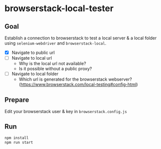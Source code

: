 # browserstack-local-tester

## Goal
Establish a connection to browserstack to test a local server & a local folder using `selenium-webdriver` and `browserstack-local`.

- [x] Navigate to public url
- [ ] Navigate to local url
  - Why is the local url not available?
  - Is it possible without a public proxy?
- [ ] Navigate to local folder
  - Which url is generated for the browserstack webserver? (https://www.browserstack.com/local-testing#config-html)

## Prepare
Edit your browserstack user & key in `browserstack.config.js`

## Run
``` bash
npm install
npm run start
```
